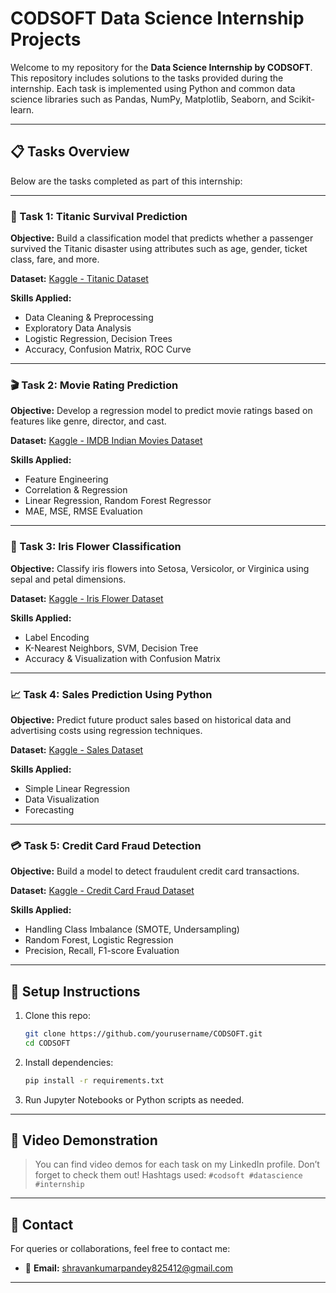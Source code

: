 # CODSOFT Data Science Internship Projects

Welcome to my repository for the **Data Science Internship by CODSOFT**. This repository includes solutions to the tasks provided during the internship. Each task is implemented using Python and common data science libraries such as Pandas, NumPy, Matplotlib, Seaborn, and Scikit-learn.

---

## 📋 Tasks Overview

Below are the tasks completed as part of this internship:

---

### 🚢 Task 1: Titanic Survival Prediction

**Objective:**
Build a classification model that predicts whether a passenger survived the Titanic disaster using attributes such as age, gender, ticket class, fare, and more.

**Dataset:**
[Kaggle - Titanic Dataset](https://www.kaggle.com/datasets/yasserh/titanic-dataset)

**Skills Applied:**

* Data Cleaning & Preprocessing
* Exploratory Data Analysis
* Logistic Regression, Decision Trees
* Accuracy, Confusion Matrix, ROC Curve

---

### 🎬 Task 2: Movie Rating Prediction

**Objective:**
Develop a regression model to predict movie ratings based on features like genre, director, and cast.

**Dataset:**
[Kaggle - IMDB Indian Movies Dataset](https://www.kaggle.com/datasets/adrianmcmahon/imdb-india-movies)

**Skills Applied:**

* Feature Engineering
* Correlation & Regression
* Linear Regression, Random Forest Regressor
* MAE, MSE, RMSE Evaluation

---

### 🌸 Task 3: Iris Flower Classification

**Objective:**
Classify iris flowers into Setosa, Versicolor, or Virginica using sepal and petal dimensions.

**Dataset:**
[Kaggle - Iris Flower Dataset](https://www.kaggle.com/datasets/arshid/iris-flower-dataset)

**Skills Applied:**

* Label Encoding
* K-Nearest Neighbors, SVM, Decision Tree
* Accuracy & Visualization with Confusion Matrix

---

### 📈 Task 4: Sales Prediction Using Python

**Objective:**
Predict future product sales based on historical data and advertising costs using regression techniques.

**Dataset:**
[Kaggle - Sales Dataset](https://www.kaggle.com/code/ashydv/sales-prediction-simple-linear-regression/input)

**Skills Applied:**

* Simple Linear Regression
* Data Visualization
* Forecasting

---

### 💳 Task 5: Credit Card Fraud Detection

**Objective:**
Build a model to detect fraudulent credit card transactions.

**Dataset:**
[Kaggle - Credit Card Fraud Dataset](https://www.kaggle.com/datasets/mlg-ulb/creditcardfraud)

**Skills Applied:**

* Handling Class Imbalance (SMOTE, Undersampling)
* Random Forest, Logistic Regression
* Precision, Recall, F1-score Evaluation

---

## 🚀 Setup Instructions

1. Clone this repo:

   ```bash
   git clone https://github.com/yourusername/CODSOFT.git
   cd CODSOFT
   ```

2. Install dependencies:

   ```bash
   pip install -r requirements.txt
   ```

3. Run Jupyter Notebooks or Python scripts as needed.

---

## 📸 Video Demonstration

> You can find video demos for each task on my LinkedIn profile. Don’t forget to check them out!
> Hashtags used: `#codsoft #datascience #internship`

---

## 📧 Contact

For queries or collaborations, feel free to contact me:

* 📩 **Email:** [shravankumarpandey825412@gmail.com](mailto:shravankumarpandey825412@gmail.com)

---
